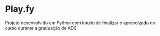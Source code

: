 # Play.fy
Projeto desenvolvido em Python com intuito de finalizar o aprendizado no curso durante a graduação de ADS
